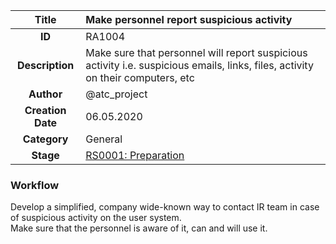 | Title                       | Make personnel report suspicious activity         |
|:---------------------------:|:--------------------|
| **ID**                      | RA1004            |
| **Description**             | Make sure that personnel will report suspicious activity i.e. suspicious emails,  links, files, activity on their computers, etc   |
| **Author**                  | @atc_project        |
| **Creation Date**           | 06.05.2020 |
| **Category**                | General      |
| **Stage**                   |[RS0001: Preparation](../Response_Stages/RS0001.md)| 

### Workflow

Develop a simplified, company wide-known way to contact IR team in case of suspicious activity on the user system.  
Make sure that the personnel is aware of it, can and will use it.  
